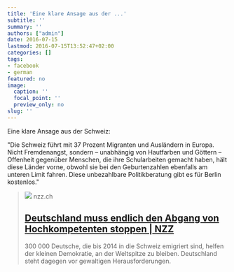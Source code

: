 ```yaml
---
title: 'Eine klare Ansage aus der ...'
subtitle: ''
summary: ''
authors: ["admin"]
date: 2016-07-15
lastmod: 2016-07-15T13:52:47+02:00
categories: []
tags:
- facebook
- german
featured: no
image:
  caption: ''
  focal_point: ''
  preview_only: no
slug: ''
---
```

Eine klare Ansage aus der Schweiz:

"Die Schweiz führt mit 37 Prozent Migranten und Ausländern in Europa. Nicht Fremdenangst, sondern – unabhängig von Hautfarben und Göttern – Offenheit gegenüber Menschen, die ihre Schularbeiten gemacht haben, hält diese Länder vorne, obwohl sie bei den Geburtenzahlen ebenfalls am unteren Limit fahren. Diese unbezahlbare Politikberatung gibt es für Berlin kostenlos."
> [![](https://img.nzz.ch/2016/7/6/b7d6230f-55bc-45fa-ae2f-545eeebee97e.jpeg?width=1200&height=675&fit=bound&quality=75&auto=webp&crop=2362,1329,x0,y123&wmark=nzz)](http://www.nzz.ch/meinung/auswanderungsland-deutschland-kompetente-wandern-ab-ld.104291)
> nzz.ch
> ## [Deutschland muss endlich den Abgang von Hochkompetenten stoppen | NZZ](http://www.nzz.ch/meinung/auswanderungsland-deutschland-kompetente-wandern-ab-ld.104291)
>
>300 000 Deutsche, die bis 2014 in die Schweiz emigriert sind, helfen der kleinen Demokratie, an der Weltspitze zu bleiben. Deutschland steht dagegen vor gewaltigen Herausforderungen.


